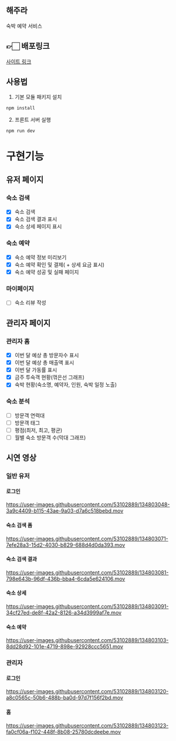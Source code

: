 ## 해주라
숙박 예약 서비스

## 👉🏻 배포링크
[사이트 링크](http://49.247.213.4:3000/)

## 사용법
1. 기본 모듈 패키지 설치
```
npm install
```
2. 프론트 서버 실행
```
npm run dev
```

# 구현기능
## 유저 페이지
### 숙소 검색
- [x] 숙소 검색
- [x] 숙소 검색 결과 표시
- [x] 숙소 상세 페이지 표시
### 숙소 예약
- [x] 숙소 예약 정보 미리보기 
- [x] 숙소 예약 확인 및 결제( + 상세 요금 표시)
- [x] 숙소 예약 성공 및 실패 페이지
### 마이페이지
- [ ] 숙소 리뷰 작성

## 관리자 페이지
### 관리자 홈
- [x] 이번 달 예상 총 방문자수 표시
- [x] 이번 달 예상 총 매출액 표시
- [x] 이번 달 가동률 표시
- [x] 금주 투숙객 현황(꺾은선 그래프)
- [x] 숙박 현황(숙소명, 예약자, 인원, 숙박 일정 노출)
### 숙소 분석
- [ ] 방문객 연력대
- [ ] 방문객 태그
- [ ] 평점(최저, 최고, 평균)
- [ ] 월별 숙소 방문객 수(막대 그래프)

## 시연 영상
### 일반 유저
#### 로그인
https://user-images.githubusercontent.com/53102889/134803048-3a9c4409-b115-43ae-9a03-d7a6c518bebd.mov

#### 숙소 검색 폼
https://user-images.githubusercontent.com/53102889/134803071-7efe28a3-15d2-4030-b829-688d4d0da393.mov

#### 숙소 검색 결과
https://user-images.githubusercontent.com/53102889/134803081-798e643b-96df-436b-bba4-6cda5e624106.mov

#### 숙소 상세
https://user-images.githubusercontent.com/53102889/134803091-34cf27ed-de8f-42a2-8126-a34d3999af7e.mov

#### 숙소 예약
https://user-images.githubusercontent.com/53102889/134803103-8dd28d92-101e-4719-898e-92928ccc5651.mov


### 관리자
#### 로그인
https://user-images.githubusercontent.com/53102889/134803120-a8c0565c-50b6-488b-ba0d-97d7f156f2bd.mov

#### 홈
https://user-images.githubusercontent.com/53102889/134803123-fa0cf06a-f102-448f-8b08-25780dcdeebe.mov






